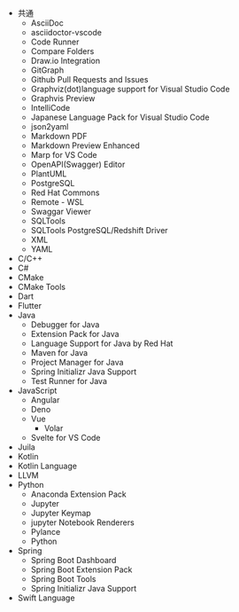 *   共通
    *   AsciiDoc
    *   asciidoctor-vscode
    *   Code Runner
    *   Compare Folders
    *   Draw.io Integration
    *   GitGraph
    *   Github Pull Requests and Issues
    *   Graphviz(dot)language support for Visual Studio Code
    *   Graphvis Preview
    *   IntelliCode
    *   Japanese Language Pack for Visual Studio Code
    *   json2yaml
    *   Markdown PDF
    *   Markdown Preview Enhanced
    *   Marp for VS Code
    *   OpenAPI(Swagger) Editor
    *   PlantUML
    *   PostgreSQL
    *   Red Hat Commons
    *   Remote - WSL
    *   Swaggar Viewer
    *   SQLTools
    *   SQLTools PostgreSQL/Redshift Driver
    *   XML
    *   YAML
*   C/C++
*   C#
*   CMake
*   CMake Tools
*   Dart
*   Flutter
*   Java
    *   Debugger for Java
    *   Extension Pack for Java
    *   Language Support for Java by Red Hat
    *   Maven for Java
    *   Project Manager for Java
    *   Spring Initializr Java Support
    *   Test Runner for Java
*   JavaScript
    *   Angular
    *   Deno
    *   Vue
        *   Volar
    *   Svelte for VS Code
*   Juila
*   Kotlin
*   Kotlin Language
*   LLVM
*   Python
    *   Anaconda Extension Pack
    *   Jupyter
    *   Jupyter Keymap
    *   jupyter Notebook Renderers
    *   Pylance
    *   Python
*   Spring
    *   Spring Boot Dashboard
    *   Spring Boot Extension Pack
    *   Spring Boot Tools
    *   Spring Initializr Java Support
*   Swift Language
